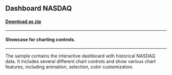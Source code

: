 ## Dashboard NASDAQ
#### [Download as zip](https://grapecity.github.io/DownGit/#/home?url=https://github.com/GrapeCity/ComponentOne-WinForms-Samples/tree/master/NetFramework\FlexChart\CS\DashboardNasdaq)
____
#### Showcase for charting controls.
____
The sample contains the interactive dashboard with historical NASDAQ data.
It includes several different chart controls and show various chart features, including animation, selection, color customization. 
